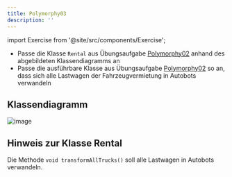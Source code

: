 ```yaml
---
title: Polymorphy03
description: ''
---
```


import Exercise from '@site/src/components/Exercise';

- Passe die Klasse `Rental` aus Übungsaufgabe
  [Polymorphy02](polymorphy02.md) anhand des abgebildeten Klassendiagramms an
- Passe die ausführbare Klasse aus Übungsaufgabe
  [Polymorphy02](polymorphy02.md) so an, dass sich alle Lastwagen der
  Fahrzeugvermietung in Autobots verwandeln

## Klassendiagramm
![image](https://user-images.githubusercontent.com/47243617/208092433-ae6d3e89-7c44-4427-a09c-29674500e080.png)

## Hinweis zur Klasse Rental
Die Methode `void transformAllTrucks()` soll alle Lastwagen in Autobots
verwandeln.

<Exercise pullRequest="43" branchSuffix="polymorphy/03" />
